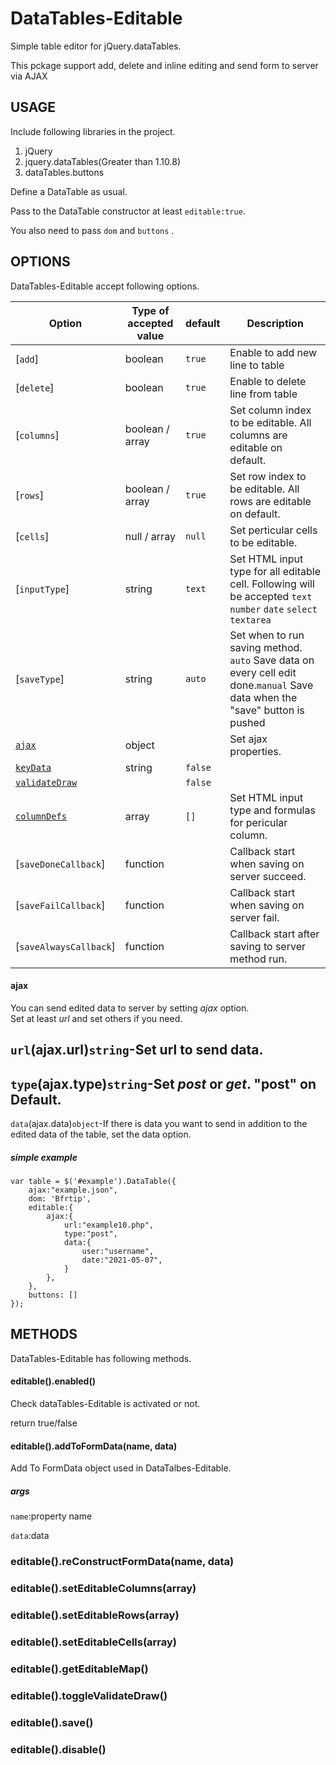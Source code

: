 # DataTables-Editable
Simple table editor for jQuery.dataTables.

This pckage support add, delete and inline editing and send form to server via AJAX

## USAGE
Include following libraries in the project.

1. jQuery
2. jquery.dataTables(Greater than 1.10.8)
3. dataTables.buttons

Define a DataTable as usual.

Pass to the DataTable constructor at least `editable:true`.

You also need to pass `dom` and  `buttons` .

## OPTIONS
DataTables-Editable accept following options.

| Option | Type of accepted value | default | Description |
| --- | --- | --- | --- |
| [`add`] | boolean | `true` | Enable to add new line to table |
| [`delete`] | boolean | `true` | Enable to delete line from table |
| [`columns`] | boolean / array | `true` | Set column index to be editable. All columns are editable on default. |
| [`rows`] | boolean / array  | `true` | Set row index to be editable. All rows are editable on default. |
| [`cells`] | null / array | `null` | Set perticular cells to be editable. |
| [`inputType`] | string | `text` | Set HTML input type for all editable cell. Following will be accepted `text` `number` `date` `select` `textarea` |
| [`saveType`] | string | `auto` | Set when to run saving method. `auto` Save data on every cell edit done.`manual` Save data when the "save" button is pushed |
| [`ajax`](#ajax) | object | | Set ajax properties. |
| [`keyData`](#keyData) | string | `false` | |
| [`validateDraw`](#validateDraw) | | `false` | |
| [`columnDefs`](#columnDefs) | array | `[]` | Set HTML input type and formulas for pericular column.|
| [`saveDoneCallback`] | function | | Callback start when saving on server succeed. |
| [`saveFailCallback`] | function | | Callback start when saving on server fail. |
| [`saveAlwaysCallback`] | function | | Callback start after saving to server method run. |

#### ajax
You can send edited data to server by setting _ajax_ option.  
Set at least _url_ and set others if you need.  

`url`(ajax.url)`string`-Set url to send data.
---
`type`(ajax.type)`string`-Set _post_ or _get_. "post" on Default.
---
`data`(ajax.data)`object`-If there is data you want to send in addition to the edited data of the table, set the data option.  

##### simple example
    var table = $('#example').DataTable({
        ajax:"example.json",
        dom: 'Bfrtip',
        editable:{
            ajax:{
                url:"example10.php",
                type:"post",
                data:{
                    user:"username",
                    date:"2021-05-07",
                }
            },
        },
        buttons: []
    });

## METHODS
DataTables-Editable has following methods.

#### editable().enabled()
Check dataTables-Editable is activated or not.

return true/false

#### editable().addToFormData(name, data)
Add To FormData object used in DataTalbes-Editable.

##### args  
`name`:property name

`data`:data

### editable().reConstructFormData(name, data)

### editable().setEditableColumns(array)
### editable().setEditableRows(array)
### editable().setEditableCells(array)
### editable().getEditableMap()

### editable().toggleValidateDraw()
### editable().save()

### editable().disable()
